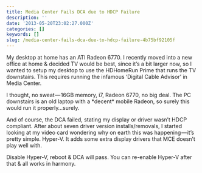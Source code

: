 ```yaml
---
title: Media Center Fails DCA due to HDCP Failure
description: ''
date: '2013-05-20T23:02:27.000Z'
categories: []
keywords: []
slug: /media-center-fails-dca-due-to-hdcp-failure-4b75bf92105f
---
```


My desktop at home has an ATI Radeon 6770. I recently moved into a new office at home & decided TV would be best, since it’s a bit larger now, so I wanted to setup my desktop to use the HDHomeRun Prime that runs the TV downstairs. This requires running the infamous ‘Digital Cable Advisor’ in Media Center.

I thought, no sweat — 16GB memory, i7, Radeon 6770, no big deal. The PC downstairs is an old laptop with a \*decent\* mobile Radeon, so surely this would run it properly…surely.

And of course, the DCA failed, stating my display or driver wasn’t HDCP compliant. After about seven driver version installs/removals, I started looking at my video card wondering why on earth this was happening — it’s pretty simple. Hyper-V. It adds some extra display drivers that MCE doesn’t play well with.

Disable Hyper-V, reboot & DCA will pass. You can re-enable Hyper-V after that & all works in harmony.
